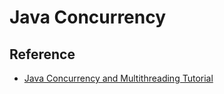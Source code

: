 # Java Concurrency


## Reference
* [Java Concurrency and Multithreading Tutorial](http://tutorials.jenkov.com/java-concurrency/index.html)